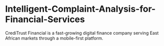 # Intelligent-Complaint-Analysis-for-Financial-Services
CrediTrust Financial is a fast-growing digital finance company serving East African markets through a mobile-first platform. 
